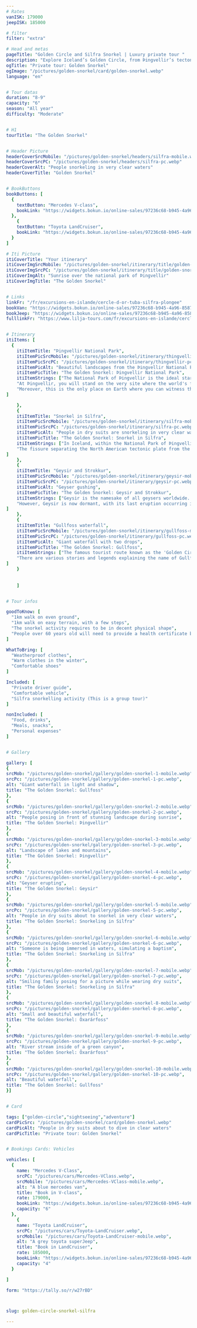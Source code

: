 ```yaml
---
# Rates
vanISK: 179000
jeepISK: 185000

# filter
filter: "extra"

# Head and metas
pageTitle: "Golden Circle and Silfra Snorkel | Luxury private tour "
description: "Explore Iceland’s Golden Circle, from Þingvellir’s tectonic wonders to the erupting Strokkur and the majestic Gullfoss, and snorkel in the crystal-clear waters at Silfra."
ogTitle: "Private tour: Golden Snorkel"
ogImage: "/pictures/golden-snorkel/card/golden-snorkel.webp"
language: "en"


# Tour datas
duration: "8-9"
capacity: "6"
season: "All year"
difficulty: "Moderate"


# H1
tourTitle: "The Golden Snorkel"


# Header Picture
headerCoverSrcMobile: "/pictures/golden-snorkel/headers/silfra-mobile.webp"
headerCoverSrcPC: "/pictures/golden-snorkel/headers/silfra-pc.webp"
headerCoverAlt: "People snorkeling in very clear waters"
headerCoverTitle: "Golden Snorkel"


# BookButtons
bookButtons: [
  {
    textButton: "Mercedes V-class",
    bookLink: "https://widgets.bokun.io/online-sales/97236c68-b945-4a96-8587-660bdc4c45fd/experience-calendar/902694"
  },
    {
    textButton: "Toyota LandCruiser",
    bookLink: "https://widgets.bokun.io/online-sales/97236c68-b945-4a96-8587-660bdc4c45fd/experience-calendar/971139"
  }
]

# Iti Picture
itiCoverTitle: "Your itinerary"
itiCoverImgSrcMobile: "/pictures/golden-snorkel/itinerary/title/golden-snorkel-mobile.webp"
itiCoverImgSrcPC: "/pictures/golden-snorkel/itinerary/title/golden-snorkel-pc.webp"
itiCoverImgAlt: "Sunrise over the national park of Þingvellir"
itiCoverImgTitle: "The Golden Snorkel"


# Links
linkFr: "/fr/excursions-en-islande/cercle-d-or-tuba-silfra-plongee"
bookVan: "https://widgets.bokun.io/online-sales/97236c68-b945-4a96-8587-660bdc4c45fd/experience-calendar/902694"
bookJeep: "https://widgets.bokun.io/online-sales/97236c68-b945-4a96-8587-660bdc4c45fd/experience-calendar/971139"
fulllinkFr: "https://www.lilja-tours.com/fr/excursions-en-islande/cercle-d-or-tuba-silfra-plongee"


# Itinerary
itiItems: [
  { 
    itiItemTitle: "Þingvellir National Park",
    itiItemPicSrcMobile: "/pictures/golden-snorkel/itinerary/thingvellir-mobile.webp",
    itiItemPicSrcPC: "/pictures/golden-snorkel/itinerary/thingvellir-pc.webp",
    itiItemPicAlt: "Beautiful landscapes from the Þingvellir National Park in Iceland",
    itiItemPicTitle: "The Golden Snorkel: Þingvellir National Park",
    itiItemStrings: ["The National Park of Þingvellir is the ideal starting point for this tour, offering both historical significance and breathtaking geological wonders.",
    "At Þingvellir, you will stand on the very site where the world's first parliament was established in the year 930, a place of immense cultural heritage.",
    "Moreover, this is the only place on Earth where you can witness the North Atlantic ridge—the boundary between the North American and Eurasian tectonic plates—right beneath your feet. Standing on the viewing platform, you are quite literally at the very edge of the American continent."
]

    },
    {
    itiItemTitle: "Snorkel in Silfra",
    itiItemPicSrcMobile: "/pictures/golden-snorkel/itinerary/silfra-mobile.webp",
    itiItemPicSrcPC: "/pictures/golden-snorkel/itinerary/silfra-pc.webp",
    itiItemPicAlt: "People in dry suits are snorkeling in very clear waters",
    itiItemPicTitle: "The Golden Snorkel: Snorkel in Silfra",
    itiItemStrings: ["In Iceland, within the National Park of Þingvellir, you can swim in some of the clearest waters on Earth, with an astonishing underwater visibility of about 100 meters.",
    "The fissure separating the North American tectonic plate from the Hreppa plate (a tiny tectonic plate trapped between two massive continental ones) runs through Þingvellir. About a hundred kilometers away, water from the Langjökull glacier travels underground through a corridor of lava rock before emerging in the Silfra fissure. Since lava rock is one of nature’s best filters, the water remains crystal clear, making this experience truly breathtaking."
]
    },
    {
    itiItemTitle: "Geysir and Strokkur",
    itiItemPicSrcMobile: "/pictures/golden-snorkel/itinerary/geysir-mobile.webp",
    itiItemPicSrcPC: "/pictures/golden-snorkel/itinerary/geysir-pc.webp",
    itiItemPicAlt: "Geyser gushing",
    itiItemPicTitle: "The Golden Snorkel: Geysir and Strokkur",
    itiItemStrings: ["Geysir is the namesake of all geysers worldwide. This is where the word 'Geyser' originates from. The name Geysir comes from the Icelandic term 'Að geysa,' meaning 'to gush.'",
    "However, Geysir is now dormant, with its last eruption occurring in the year 2000. Its little brother, Strokkur, remains highly active, shooting a spectacular column of water into the air every 5 to 10 minutes on average."
]
    },
    {
    itiItemTitle: "Gullfoss waterfall",
    itiItemPicSrcMobile: "/pictures/golden-snorkel/itinerary/gullfoss-mobile.webp",
    itiItemPicSrcPC: "/pictures/golden-snorkel/itinerary/gullfoss-pc.webp",
    itiItemPicAlt: "Giant waterfall with two drops",
    itiItemPicTitle: "The Golden Snorkel: Gullfoss",
    itiItemStrings: ["The famous tourist route known as the 'Golden Circle' is named after this iconic waterfall. Its name, Gullfoss, translates to 'Golden Waterfall.'",
    "There are various stories and legends explaining the name of Gullfoss, but we will leave it to your guide to share them with you! It is also worth noting that this waterfall almost vanished due to an industrial project that aimed to harness the river’s power for a hydroelectric plant."
]
    }
    
    
    ]


# Tour infos

goodToKnow: [
  "1km walk on even ground", 
  "1km walk on easy terrain, with a few steps", 
  "The snorkel activity requires to be in decent physical shape",
  "People over 60 years old will need to provide a health certificate before taking part."
]

WhatToBring: [
  "Weatherproof clothes", 
  "Warm clothes in the winter", 
  "Comfortable shoes"
]

Included: [
  "Private driver guide",
  "Comfortable vehicle",
  "Silfra snorkelling activity (This is a group tour)"
]

nonIncluded: [
  "Food, drinks", 
  "Meals, snacks", 
  "Personal expenses"
]


# Gallery

gallery: [
{
srcMob: "/pictures/golden-snorkel/gallery/golden-snorkel-1-mobile.webp",
srcPc: "/pictures/golden-snorkel/gallery/golden-snorkel-1-pc.webp",
alt: "Giant waterfall in light and shadow",
title: "The Golden Snorkel: Gullfoss"
},    
{
srcMob: "/pictures/golden-snorkel/gallery/golden-snorkel-2-mobile.webp",
srcPc: "/pictures/golden-snorkel/gallery/golden-snorkel-2-pc.webp",
alt: "People posing in front of stunning landscape during sunrise",
title: "The Golden Snorkel: Þingvellir"
},    
{
srcMob: "/pictures/golden-snorkel/gallery/golden-snorkel-3-mobile.webp",
srcPc: "/pictures/golden-snorkel/gallery/golden-snorkel-3-pc.webp",
alt: "Landscape of lakes and mountains",
title: "The Golden Snorkel: Þingvellir"
},  
{
srcMob: "/pictures/golden-snorkel/gallery/golden-snorkel-4-mobile.webp",
srcPc: "/pictures/golden-snorkel/gallery/golden-snorkel-4-pc.webp",
alt: "Geyser erupting",
title: "The Golden Snorkel: Geysir"
},  
{
srcMob: "/pictures/golden-snorkel/gallery/golden-snorkel-5-mobile.webp",
srcPc: "/pictures/golden-snorkel/gallery/golden-snorkel-5-pc.webp",
alt: "People in dry suits about to snorkel in very clear waters",
title: "The Golden Snorkel: Snorkeling in Silfra"
},   
{
srcMob: "/pictures/golden-snorkel/gallery/golden-snorkel-6-mobile.webp",
srcPc: "/pictures/golden-snorkel/gallery/golden-snorkel-6-pc.webp",
alt: "Someone is being immersed in waters, simulating a baptism",
title: "The Golden Snorkel: Snorkeling in Silfra"
},    
{
srcMob: "/pictures/golden-snorkel/gallery/golden-snorkel-7-mobile.webp",
srcPc: "/pictures/golden-snorkel/gallery/golden-snorkel-7-pc.webp",
alt: "Smiling family posing for a picture while wearing dry suits",
title: "The Golden Snorkel: Snorkeling in Silfra"
},  
{
srcMob: "/pictures/golden-snorkel/gallery/golden-snorkel-8-mobile.webp",
srcPc: "/pictures/golden-snorkel/gallery/golden-snorkel-8-pc.webp",
alt: "Small and beautiful waterfall",
title: "The Golden Snorkel: Öxarárfoss"
},  
{
srcMob: "/pictures/golden-snorkel/gallery/golden-snorkel-9-mobile.webp",
srcPc: "/pictures/golden-snorkel/gallery/golden-snorkel-9-pc.webp",
alt: "River stream inside of a green canyon",
title: "The Golden Snorkel: Öxarárfoss"
},  
{
srcMob: "/pictures/golden-snorkel/gallery/golden-snorkel-10-mobile.webp",
srcPc: "/pictures/golden-snorkel/gallery/golden-snorkel-10-pc.webp",
alt: "Beautiful waterfall",
title: "The Golden Snorkel: Gullfoss"
}]


# Card

tags: ["golden-circle","sightseeing","adventure"]
cardPicSrc: "/pictures/golden-snorkel/card/golden-snorkel.webp"
cardPicAlt: "People in dry suits about to dive in clear waters"
cardPicTitle: "Private tour: Golden Snorkel"


# Bookings Cards: Vehicles

vehicles: [
  {
    name: "Mercedes V-Class",
    srcPC: "/pictures/cars/Mercedes-VClass.webp",
    srcMobile: "/pictures/cars/Mercedes-VClass-mobile.webp",
    alt: "A blue mercedes van",
    title: "Book in V-class",
    rate: 179000,
    bookLink: "https://widgets.bokun.io/online-sales/97236c68-b945-4a96-8587-660bdc4c45fd/experience-calendar/902694",
    capacity: "6"
  },
    {
    name: "Toyota LandCruiser",
    srcPC: "/pictures/cars/Toyota-LandCruiser.webp",
    srcMobile: "/pictures/cars/Toyota-LandCruiser-mobile.webp",
    alt: "A grey toyota superJeep",
    title: "Book in LandCruiser",
    rate: 185000,
    bookLink: "https://widgets.bokun.io/online-sales/97236c68-b945-4a96-8587-660bdc4c45fd/experience-calendar/971139",
    capacity: "4"
  }

]

form: "https://tally.so/r/w27rBD"



slug: golden-circle-snorkel-silfra

---
```

